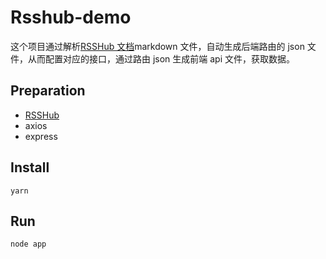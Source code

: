 # Rsshub-demo

这个项目通过解析[RSSHub 文档](https://docs.rsshub.app/)markdown 文件，自动生成后端路由的 json 文件，从而配置对应的接口，通过路由 json 生成前端 api 文件，获取数据。

## Preparation

- [RSSHub](https://github.com/DIYgod/RSSHub)
- axios
- express

## Install

```
yarn
```

## Run

```
node app
```
